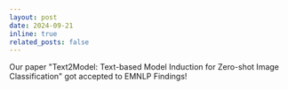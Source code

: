 ```yaml
---
layout: post
date: 2024-09-21
inline: true
related_posts: false
---
```


Our paper "Text2Model: Text-based Model Induction for Zero-shot Image Classification" got accepted to EMNLP Findings!